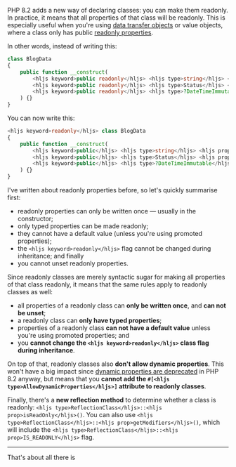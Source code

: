 PHP 8.2 adds a new way of declaring classes: you can make them readonly. In practice, it means that all properties of that class will be readonly. This is especially useful when you're using [data transfer objects](/blog/structuring-unstructured-data) or value objects, where a class only has public [readonly properties](/blog/php-81-readonly-properties).

In other words, instead of writing this:

```php
class BlogData
{
    public function __construct(
        <hljs keyword>public readonly</hljs> <hljs type>string</hljs> <hljs prop>$title</hljs>,
        <hljs keyword>public readonly</hljs> <hljs type>Status</hljs> <hljs prop>$status</hljs>,
        <hljs keyword>public readonly</hljs> <hljs type>?DateTimeImmutable</hljs> <hljs prop>$publishedAt</hljs> = <hljs keyword>null</hljs>,
    ) {}
}
```

You can now write this:

```php
<hljs keyword>readonly</hljs> class BlogData
{
    public function __construct(
        <hljs keyword>public</hljs> <hljs type>string</hljs> <hljs prop>$title</hljs>,
        <hljs keyword>public</hljs> <hljs type>Status</hljs> <hljs prop>$status</hljs>,
        <hljs keyword>public</hljs> <hljs type>?DateTimeImmutable</hljs> <hljs prop>$publishedAt</hljs> = <hljs keyword>null</hljs>,
    ) {}
}
```

I've written about readonly properties before, so let's quickly summarise first:

- readonly properties can only be written once — usually in the constructor;
- only typed properties can be made readonly;
- they cannot have a default value (unless you're using promoted properties);
- the `<hljs keyword>readonly</hljs>` flag cannot be changed during inheritance; and finally
- you cannot unset readonly properties.

Since readonly classes are merely syntactic sugar for making all properties of that class readonly, it means that the same rules apply to readonly classes as well:

- all properties of a readonly class can **only be written once**, and **can not be unset**;
- a readonly class can **only have typed properties**;
- properties of a readonly class **can not have a default value** unless you're using promoted properties; and
- you **cannot change the `<hljs keyword>readonly</hljs>` class flag during inheritance**.

On top of that, readonly classes also **don't allow dynamic properties**. This won't have a big impact since [dynamic properties are deprecated](/blog/deprecated-dynamic-properties-in-php-82) in PHP 8.2 anyway, but means that you **cannot add the `#[<hljs type>AllowDynamicProperties</hljs>]` attribute to readonly classes**.

Finally, there's a **new reflection method** to determine whether a class is readonly: `<hljs type>ReflectionClass</hljs>::<hljs prop>isReadOnly</hljs>()`. You can also use `<hljs type>ReflectionClass</hljs>::<hljs prop>getModifiers</hljs>()`, which will include the `<hljs type>ReflectionClass</hljs>::<hljs prop>IS_READONLY</hljs>` flag.

---

That's about all there is 